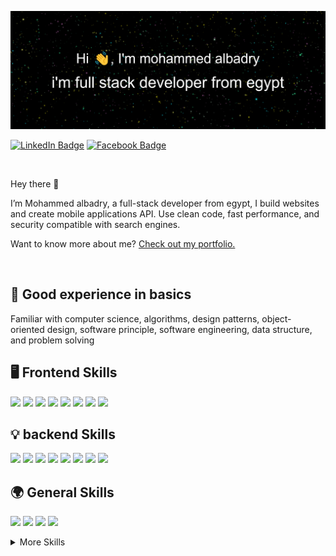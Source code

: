 ![mohammed albadry github header](./assets/header.png)

[![LinkedIn Badge](https://img.shields.io/badge/LinkedIn-informational?style=flat&logo=linkedin&logoColor=white&color=1877F2)](https://www.linkedin.com/in/mohammed-albadry/)
[![Facebook Badge](https://img.shields.io/badge/Facebook-informational?style=flat&logo=facebook&logoColor=white&color=1877F2)](https://www.facebook.com/mohammed.elbadry.dev/)

<br>

Hey there 👋

I’m Mohammed albadry, a full-stack developer from egypt, I build websites and create mobile applications API. Use clean code, fast performance, and security compatible with search engines.

Want to know more about me? [Check out my portfolio.](https://mohammedalbadry.com/)

<br>

## 📝 Good experience in basics
Familiar with computer science, algorithms, design patterns, object-oriented design, software principle, software engineering, data structure, and problem solving

## 🖥️ Frontend Skills
![](https://img.shields.io/badge/Code-HTML5-informational?style=flat&logo=HTML5&logoColor=white&color=4AB197)
![](https://img.shields.io/badge/Code-CSS3-informational?style=flat&logo=CSS3&logoColor=white&color=4AB197)
![](https://img.shields.io/badge/Code-Bootstrap-informational?style=flat&logo=Bootstrap&logoColor=white&color=4AB197)
![](https://img.shields.io/badge/Code-materialize-informational?style=flat&logo=materialize&logoColor=white&color=4AB197)
![](https://img.shields.io/badge/Code-Javascript-informational?style=flat&logo=Javascript&logoColor=white&color=4AB197)
![](https://img.shields.io/badge/Code-jQuery-informational?style=flat&logo=jQuery&logoColor=white&color=4AB197)
![](https://img.shields.io/badge/Code-Vue-informational?style=flat&logo=Vue&logoColor=white&color=4AB197)
![](https://img.shields.io/badge/Code-Nuxt-informational?style=flat&logo=Nuxt&logoColor=white&color=4AB197)

## 💡 backend Skills
![](https://img.shields.io/badge/Code-PHP-informational?style=flat&logo=PHP&logoColor=white&color=4AB197)
![](https://img.shields.io/badge/Code-MySQL-informational?style=flat&logo=MySQL&logoColor=white&color=4AB197)
![](https://img.shields.io/badge/Code-Laravel-informational?style=flat&logo=Laravel&logoColor=white&color=4AB197)
![](https://img.shields.io/badge/Code-GraphQL-informational?style=flat&logo=GraphQL&logoColor=white&color=4AB197)
![](https://img.shields.io/badge/Code-mongoDB-informational?style=flat&logo=mongoDB&logoColor=white&color=4AB197)
![](https://img.shields.io/badge/Code-redis-informational?style=flat&logo=redis&logoColor=white&color=4AB197)
![](https://img.shields.io/badge/Code-WebSocket-informational?style=flat&logo=WebSocket&logoColor=white&color=4AB197)
![](https://img.shields.io/badge/Code-node-informational?style=flat&logo=node&logoColor=white&color=4AB197)

## 🌍 General Skills
![](https://img.shields.io/badge/Code-Git-informational?style=flat&logo=Git&logoColor=white&color=4AB197)
![](https://img.shields.io/badge/Code-Ajax-informational?style=flat&logo=Ajax&logoColor=white&color=4AB197)
![](https://img.shields.io/badge/Code-JSON-informational?style=flat&logo=JSON&logoColor=white&color=4AB197)
![](https://img.shields.io/badge/Code-cPanel-informational?style=flat&logo=cPanel&logoColor=white&color=4AB197)

<details>
<summary>More Skills</summary>
<br>

## familiar with
![](https://img.shields.io/badge/code-sass-informational?style=flat&logo=sass&logoColor=white&color=4AB197)
![](https://img.shields.io/badge/code-less-informational?style=flat&logo=less&logoColor=white&color=4AB197)
![](https://img.shields.io/badge/code-pug-informational?style=flat&logo=pug&logoColor=white&color=4AB197)
![](https://img.shields.io/badge/code-haml-informational?style=flat&logo=haml&logoColor=white&color=4AB197)
![](https://img.shields.io/badge/code-Gulp-informational?style=flat&logo=Gulp&logoColor=white&color=4AB197)
![](https://img.shields.io/badge/code-Webpack-informational?style=flat&logo=Webpack&logoColor=white&color=4AB197)

![](https://img.shields.io/badge/Test-jest-informational?style=flat&logo=jest&logoColor=white&color=4AB197)
![](https://img.shields.io/badge/Test-JasmineJa-informational?style=flat&logo=JasmineJa&logoColor=white&color=4AB197)
![](https://img.shields.io/badge/Tools-Docker-informational?style=flat&logo=Docker&logoColor=white&color=4AB197)
![](https://img.shields.io/badge/Tools-AWS-informational?style=flat&logo=AWS&logoColor=white&color=4AB197)
![](https://img.shields.io/badge/Tools-SEO-informational?style=flat&logo=SEO&logoColor=white&color=4AB197)
![](https://img.shields.io/badge/Style-UI/UX-informational?style=flat&logo=UI/UX&logoColor=white&color=4AB197)
![](https://img.shields.io/badge/Style-Tailwind-informational?style=flat&logo=Tailwind&logoColor=white&color=4AB197)

